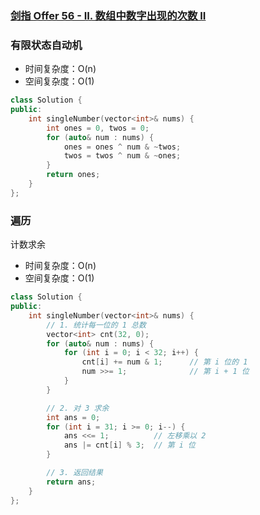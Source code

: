 ### [剑指 Offer 56 - II. 数组中数字出现的次数 II](https://leetcode-cn.com/problems/shu-zu-zhong-shu-zi-chu-xian-de-ci-shu-ii-lcof/)

### 有限状态自动机

- 时间复杂度：O(n)
- 空间复杂度：O(1)

```c++
class Solution {
public:
    int singleNumber(vector<int>& nums) {
        int ones = 0, twos = 0;
        for (auto& num : nums) {
            ones = ones ^ num & ~twos;
            twos = twos ^ num & ~ones;
        }
        return ones;
    }
};
```

### 遍历

计数求余

- 时间复杂度：O(n)
- 空间复杂度：O(1)

```c++
class Solution {
public:
    int singleNumber(vector<int>& nums) {
        // 1. 统计每一位的 1 总数
        vector<int> cnt(32, 0);
        for (auto& num : nums) {
            for (int i = 0; i < 32; i++) {
                cnt[i] += num & 1;      // 第 i 位的 1 
                num >>= 1;              // 第 i + 1 位
            }
        }

        // 2. 对 3 求余
        int ans = 0;
        for (int i = 31; i >= 0; i--) {
            ans <<= 1;          // 左移乘以 2
            ans |= cnt[i] % 3;  // 第 i 位
        }

        // 3. 返回结果
        return ans;
    }
};
```
